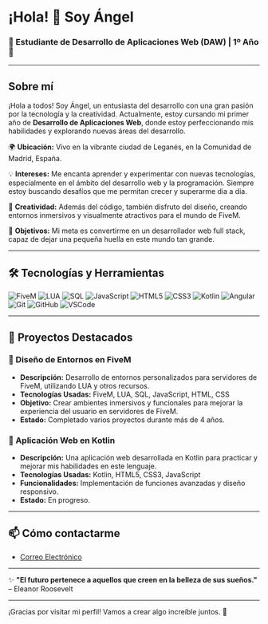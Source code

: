 # ¡Hola! 👋 Soy Ángel

### 🌟 Estudiante de Desarrollo de Aplicaciones Web (DAW) | 1º Año 🌟

---

## Sobre mí

¡Hola a todos! Soy Ángel, un entusiasta del desarrollo con una gran pasión por la tecnología y la creatividad. Actualmente, estoy cursando mi primer año de **Desarrollo de Aplicaciones Web**, donde estoy perfeccionando mis habilidades y explorando nuevas áreas del desarrollo.

🌍 **Ubicación:** Vivo en la vibrante ciudad de Leganés, en la Comunidad de Madrid, España. 

💡 **Intereses:** Me encanta aprender y experimentar con nuevas tecnologías, especialmente en el ámbito del desarrollo web y la programación. Siempre estoy buscando desafíos que me permitan crecer y superarme dia a dia.

🎨 **Creatividad:** Además del código, también disfruto del diseño, creando entornos inmersivos y visualmente atractivos para el mundo de FiveM.

🚀 **Objetivos:** Mi meta es convertirme en un desarrollador web full stack, capaz de dejar una pequeña huella en este mundo tan grande.

---

## 🛠️ Tecnologías y Herramientas

![FiveM](https://img.shields.io/badge/FiveM-000000?style=for-the-badge&logo=fivem&logoColor=white)
![LUA](https://img.shields.io/badge/LUA-2C2D72?style=for-the-badge&logo=lua&logoColor=white)
![SQL](https://img.shields.io/badge/SQL-4479A1?style=for-the-badge&logo=sql&logoColor=white)
![JavaScript](https://img.shields.io/badge/JavaScript-F7DF1E?style=for-the-badge&logo=javascript&logoColor=black)
![HTML5](https://img.shields.io/badge/HTML5-E34F26?style=for-the-badge&logo=html5&logoColor=white)
![CSS3](https://img.shields.io/badge/CSS3-1572B6?style=for-the-badge&logo=css3&logoColor=white)
![Kotlin](https://img.shields.io/badge/Kotlin-0095D5?style=for-the-badge&logo=kotlin&logoColor=white)
![Angular](https://img.shields.io/badge/Angular-DD0031?style=for-the-badge&logo=angular&logoColor=white)
![Git](https://img.shields.io/badge/Git-F05032?style=for-the-badge&logo=git&logoColor=white)
![GitHub](https://img.shields.io/badge/GitHub-181717?style=for-the-badge&logo=github&logoColor=white)
![VSCode](https://img.shields.io/badge/VS%20Code-007ACC?style=for-the-badge&logo=visual-studio-code&logoColor=white)

---

## 🚀 Proyectos Destacados

### 🎨 Diseño de Entornos en FiveM
- **Descripción:** Desarrollo de entornos personalizados para servidores de FiveM, utilizando LUA y otros recursos.
- **Tecnologías Usadas:** FiveM, LUA, SQL, JavaScript, HTML, CSS
- **Objetivo:** Crear ambientes inmersivos y funcionales para mejorar la experiencia del usuario en servidores de FiveM.
- **Estado:** Completado varios proyectos durante más de 4 años.

### 📱 Aplicación Web en Kotlin
- **Descripción:** Una aplicación web desarrollada en Kotlin para practicar y mejorar mis habilidades en este lenguaje.
- **Tecnologías Usadas:** Kotlin, HTML5, CSS3, JavaScript
- **Funcionalidades:** Implementación de funciones avanzadas y diseño responsivo.
- **Estado:** En progreso.

---

## 📫 Cómo contactarme

- [Correo Electrónico](mailto:angelsangas1@gmail.com)

---

✨ **"El futuro pertenece a aquellos que creen en la belleza de sus sueños."** – Eleanor Roosevelt

---

¡Gracias por visitar mi perfil! Vamos a crear algo increíble juntos. 🚀
